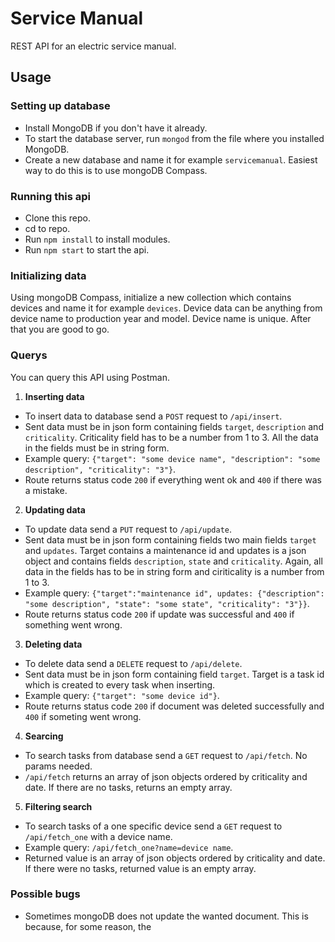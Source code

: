 # Service Manual
REST API for an electric service manual.
## Usage
### Setting up database
* Install MongoDB if you don't have it already.
* To start the database server, run `mongod` from the file where you installed MongoDB.
* Create a new database and name it for example `servicemanual`. Easiest way to do this is to use mongoDB Compass.
### Running this api
* Clone this repo.
* cd to repo.
* Run `npm install` to install modules.
* Run `npm start` to start the api.
### Initializing data
Using mongoDB Compass, initialize a new collection which contains devices and name it for example `devices`. Device data can be anything from device name to production year and model. Device name is unique. After that you are good to go.
### Querys
You can query this API using Postman.
1. **Inserting data**
  - To insert data to database send a `POST` request to `/api/insert`.
  - Sent data must be in json form containing fields `target`, `description` and `criticality`. Criticality field has to be a number from 1 to 3. All the data in the fields must be in string form.
  - Example query: `{"target": "some device name", "description": "some description", "criticality": "3"}`.
  - Route returns status code `200` if everything went ok and `400` if there was a mistake.
2. **Updating data**
  - To update data send a `PUT` request to `/api/update`.
  - Sent data must be in json form containing fields two main fields `target` and `updates`. Target contains a maintenance id and updates is a json object and contains fields `description`, `state` and `criticality`. Again, all data in the fields has to be in string form and ciriticality is a number from 1 to 3.
  - Example query: `{"target":"maintenance id", updates: {"description": "some description", "state": "some state", "criticality": "3"}}`.
  - Route returns status code `200` if update was successful and `400` if something went wrong.
3. **Deleting data**
  - To delete data send a `DELETE` request to `/api/delete`.
  - Sent data must be in json form containing field `target`. Target is a task id which is created to every task when inserting.
  - Example query: `{"target": "some device id"}`.
  - Route returns status code `200` if document was deleted successfully and `400` if someting went wrong.
4. **Searcing**
  - To search tasks from database send a `GET` request to `/api/fetch`. No params needed.
  - `/api/fetch` returns an array of json objects ordered by criticality and date. If there are no tasks, returns an empty array.
5. **Filtering search**
  - To search tasks of a one specific device send a `GET` request to `/api/fetch_one` with a device name.
  - Example query: `/api/fetch_one?name=device name`.
  - Returned value is an array of json objects ordered by criticality and date. If there were no tasks, returned value is an empty array.
### Possible bugs
* Sometimes mongoDB does not update the wanted document. This is because, for some reason, the 
